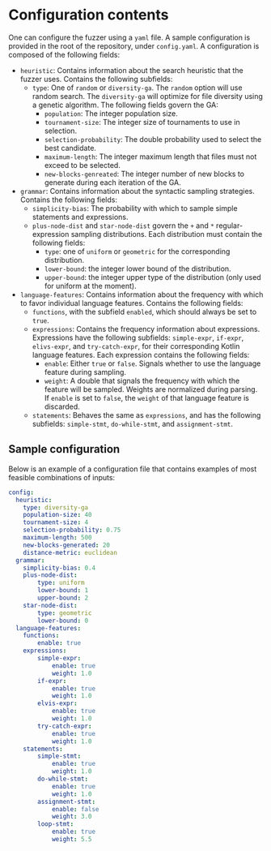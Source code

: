 # Configuration contents

One can configure the fuzzer using a `yaml` file. A sample configuration is provided in the root of the repository, under `config.yaml`. A configuration is composed of the following fields:

- `heuristic`: Contains information about the search heuristic that the fuzzer uses. Contains the following subfields:
  - `type`: One of `random` or `diversity-ga`. The `random` option will use random search. The `diversity-ga` will optimize for file diversity using a genetic algorithm. The following fields govern the GA:
    - `population`: The integer population size.
    - `tournament-size`: The integer size of tournaments to use in selection.
    - `selection-probability`: The double probability used to select the best candidate.
    - `maximum-length`: The integer maximum length that files must not exceed to be selected.
    - `new-blocks-genreated`: The integer number of new blocks to generate during each iteration of the GA.
- `grammar`: Contains information about the syntactic sampling strategies. Contains the following fields:
  - `simplicity-bias`: The probability with which to sample simple statements and expressions.
  - `plus-node-dist` and `star-node-dist` govern the `+` and `*` regular-expression sampling distributions. Each distribution must contain the following fields:
    - `type`: one of `uniform` or `geometric` for the corresponding distribution.
    - `lower-bound`: the integer lower bound of the distribution.
    - `upper-bound`: the integer upper type of the distribution (only used for uniform at the moment).
- `language-features`: Contains information about the frequency with which to favor individual language features. Contains the following fields:
  - `functions`, with the subfield `enabled`, which should always be set to `true`.
  - `expressions`: Contains the frequency information about expressions. Expressions have the following subfields: `simple-expr`, `if-expr`, `elivs-expr`, and `try-catch-expr`, for their corresponding Kotlin language features. Each expression contains the following fields:
    - `enable`: Either `true` or `false`. Signals whether to use the language feature during sampling.
    - `weight`: A double that signals the frequency with which the feature will be sampled. Weights are normalized during parsing. If `enable` is set to `false`, the `weight` of that language feature is discarded.
  - `statements`: Behaves the same as `expressions`, and has the following subfields: `simple-stmt`, `do-while-stmt`, and `assignment-stmt`.

## Sample configuration

Below is an example of a configuration file that contains examples of most feasible combinations of inputs:

```yaml
config:
  heuristic:
    type: diversity-ga
    population-size: 40
    tournament-size: 4
    selection-probability: 0.75
    maximum-length: 500
    new-blocks-generated: 20
    distance-metric: euclidean
  grammar:
    simplicity-bias: 0.4
    plus-node-dist:
        type: uniform
        lower-bound: 1
        upper-bound: 2
    star-node-dist:
        type: geometric
        lower-bound: 0
  language-features:
    functions:
        enable: true
    expressions:
        simple-expr:
            enable: true
            weight: 1.0
        if-expr:
            enable: true
            weight: 1.0
        elvis-expr:
            enable: true
            weight: 1.0
        try-catch-expr:
            enable: true
            weight: 1.0
    statements:
        simple-stmt:
            enable: true
            weight: 1.0
        do-while-stmt:
            enable: true
            weight: 1.0
        assignment-stmt:
            enable: false
            weight: 3.0
        loop-stmt:
            enable: true
            weight: 5.5
```